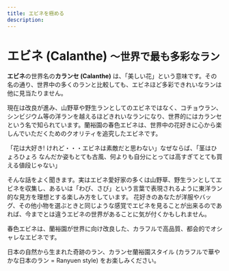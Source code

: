 ```yaml
---
title: エビネを極める
description:
---
```

エビネ (Calanthe) <small>〜世界で最も多彩なラン</small>
==
**エビネ**の世界名の**カランセ (Calanthe)** は、「美しい花」という意味です。その名の通り、世界中の多くのランと比較しても、エビネほど多彩できれいなランは他に見当たりません。

現在は改良が進み、山野草や野生ランとしてのエビネではなく、コチョウラン、シンビジウム等の洋ランを越えるほどきれいなランになり、世界的にはカランセという名で知られています。蘭裕園の春色エビネは、世界中の花好きに心から楽しんでいただくためのクオリティを追究したエビネです。

「花は大好き! けれど・・・エビネは素敵だと思わない」なぜならば、「茎はひょろひょろ なんだか姿もとても古風、何よりも自分にとっては高すぎてとても買える値段じゃない」

そんな話をよく聞きます。実はエビネ愛好家の多くは山野草、野生ランとしてエビネを収集し、あるいは「わび、さび」という言葉で表現されるように東洋ラン的な見方を理想とする楽しみ方をしています。 花好きのあなたが洋服やバッグ、その他小物を選ぶときと同じような感覚でエビネを見ることが出来るのであれば、今までとは違うエビネの世界があることに気が付くかもしれません。

春色エビネは、蘭裕園が世界に向け改良した、カラフルで高品質、都会的でオシャレなエビネです。

日本の自然から生まれた奇跡のラン、カランセ蘭裕園スタイル (カラフルで華やかな日本のラン = Ranyuen style) をお楽しみください。


